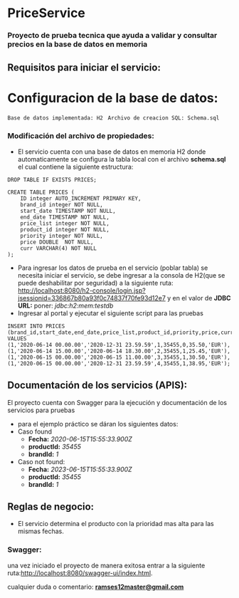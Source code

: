 # PriceService
### Proyecto de prueba tecnica que ayuda a validar y consultar precios en la base de datos en memoria
## Requisitos para iniciar el servicio:
# Configuracion de la base de datos:
`Base de datos implementada: H2 `
`Archivo de creacion SQL: Schema.sql`

### Modificación del archivo de propiedades:
* El servicio cuenta con una base de datos en memoria H2 donde automaticamente se configura la tabla local con el archivo **schema.sql** el cual contiene la siguiente estructura:
```
DROP TABLE IF EXISTS PRICES;

CREATE TABLE PRICES (
    ID integer AUTO_INCREMENT PRIMARY KEY,
    brand_id integer NOT NULL,
    start_date TIMESTAMP NOT NULL,
    end_date TIMESTAMP NOT NULL,
    price_list integer NOT NULL,
    product_id integer NOT NULL,
    priority integer NOT NULL,
    price DOUBLE  NOT NULL,
    curr VARCHAR(4) NOT NULL
);
```
* Para ingresar los datos de prueba en el servicio (poblar tabla) se necesita iniciar el servicio, se debe ingresar a la consola de H2(que se puede deshabilitar por seguridad) a la siguiente ruta: <http://localhost:8080/h2-console/login.jsp?jsessionid=336867b80a93f0c74837f70fe93d12e7> y en el valor de **JDBC URL:** poner: *jdbc:h2:mem:testdb*
* Ingresar al portal y ejecutar el siguiente script para las pruebas 
```
INSERT INTO PRICES (brand_id,start_date,end_date,price_list,product_id,priority,price,curr) VALUES
(1,'2020-06-14 00.00.00','2020-12-31 23.59.59',1,35455,0,35.50,'EUR'),
(1,'2020-06-14 15.00.00','2020-06-14 18.30.00',2,35455,1,25.45,'EUR'),
(1,'2020-06-15 00.00.00','2020-06-15 11.00.00',3,35455,1,30.50,'EUR'),
(1,'2020-06-15 00.00.00','2020-12-31 23.59.59',4,35455,1,38.95,'EUR');
```
## Documentación de los servicios (APIS):
El proyecto cuenta con Swagger para la ejecución y documentación de los servicios para pruebas
* para el ejemplo práctico se dáran los siguientes datos:
* Caso found
  * **Fecha:** *2020-06-15T15:55:33.900Z*
  * **productId:** *35455*
  * **brandId:** *1*
* Caso not found: 
  * **Fecha:** *2023-06-15T15:55:33.900Z*
  * **productId:** *35455*
  * **brandId:** *1*

## Reglas de negocio:
* El servicio determina el producto con la prioridad mas alta para las mismas fechas.





### Swagger:
una vez iniciado el proyecto de manera exitosa entrar a la siguiente ruta:<http://localhost:8080/swagger-ui/index.html>.

cualquier duda o comentario: **ramses12master@gmail.com**